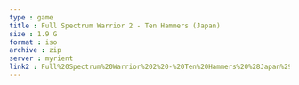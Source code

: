 ```yaml
---
type : game
title : Full Spectrum Warrior 2 - Ten Hammers (Japan)
size : 1.9 G
format : iso
archive : zip
server : myrient
link2 : Full%20Spectrum%20Warrior%202%20-%20Ten%20Hammers%20%28Japan%29
---
```

